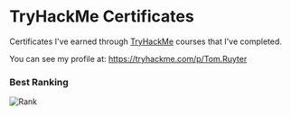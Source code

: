 # TryHackMe Certificates

Certificates I've earned through [TryHackMe](https://tryhackme.com) courses that I've completed.

You can see my profile at: https://tryhackme.com/p/Tom.Ruyter

### Best Ranking

![Rank](https://github.com/TomRuyter/TryHackMe-Certs/assets/31480147/b5fc1823-1dd1-4266-8f35-0004e4741831)
